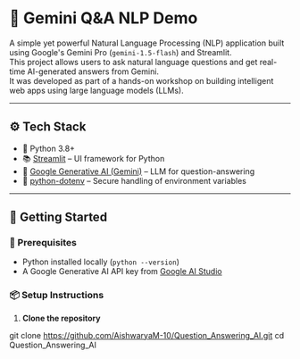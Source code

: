 # 🤖 Gemini Q&A NLP Demo

A simple yet powerful Natural Language Processing (NLP) application built using Google's Gemini Pro (`gemini-1.5-flash`) and Streamlit.  
This project allows users to ask natural language questions and get real-time AI-generated answers from Gemini.  
It was developed as part of a hands-on workshop on building intelligent web apps using large language models (LLMs).

---

## ⚙️ Tech Stack

- 🐍 Python 3.8+
- 📚 [Streamlit](https://streamlit.io/) – UI framework for Python
- 🤖 [Google Generative AI (Gemini)](https://makersuite.google.com/) – LLM for question-answering
- 🔐 [python-dotenv](https://pypi.org/project/python-dotenv/) – Secure handling of environment variables

---

## 🚀 Getting Started

### 🔑 Prerequisites

- Python installed locally (`python --version`)
- A Google Generative AI API key from [Google AI Studio](https://makersuite.google.com/)

### 📦 Setup Instructions

1. **Clone the repository**

git clone https://github.com/AishwaryaM-10/Question_Answering_AI.git
cd Question_Answering_AI
